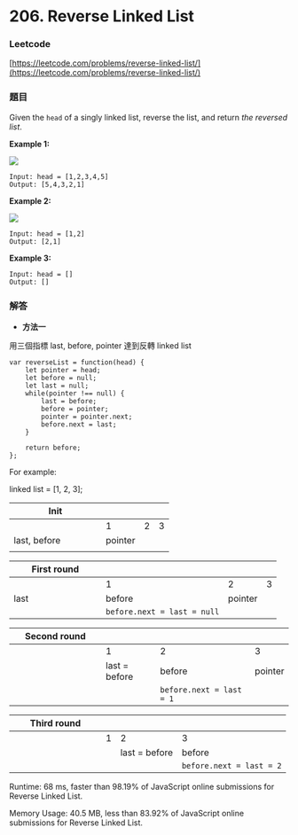 # 206. Reverse Linked List

### Leetcode

[https://leetcode.com/problems/reverse-linked-list/](https://leetcode.com/problems/reverse-linked-list/)

### 題目

Given the `head` of a singly linked list, reverse the list, and return _the reversed list_.

&#x20;

**Example 1:**

![](https://assets.leetcode.com/uploads/2021/02/19/rev1ex1.jpg)

```
Input: head = [1,2,3,4,5]
Output: [5,4,3,2,1]
```

**Example 2:**

![](https://assets.leetcode.com/uploads/2021/02/19/rev1ex2.jpg)

```
Input: head = [1,2]
Output: [2,1]
```

**Example 3:**

```
Input: head = []
Output: []
```

### 解答 <a href="#ti-jie" id="ti-jie"></a>

* **方法一**

用三個指標 last, before, pointer 達到反轉 linked list

```
var reverseList = function(head) {
    let pointer = head;
    let before = null;
    let last = null;
    while(pointer !== null) {
        last = before;
        before = pointer;
        pointer = pointer.next;
        before.next = last;
    }
    
    return before;
};
```

For example:

linked list = \[1, 2, 3];

<table><thead><tr><th width="150">Init</th><th></th><th></th><th></th></tr></thead><tbody><tr><td></td><td>1</td><td>2</td><td>3</td></tr><tr><td>last, before</td><td>pointer</td><td></td><td></td></tr><tr><td></td><td></td><td></td><td></td></tr></tbody></table>

<table><thead><tr><th width="150">First round</th><th></th><th></th><th></th></tr></thead><tbody><tr><td></td><td>1</td><td>2</td><td>3</td></tr><tr><td>last</td><td>before</td><td>pointer</td><td></td></tr><tr><td></td><td><code>before.next = last = null</code></td><td></td><td></td></tr></tbody></table>

<table><thead><tr><th width="150">Second round</th><th></th><th></th><th></th></tr></thead><tbody><tr><td></td><td>1</td><td>2</td><td>3</td></tr><tr><td></td><td>last = before</td><td>before</td><td>pointer</td></tr><tr><td></td><td></td><td><code>before.next = last = 1</code></td><td></td></tr></tbody></table>

<table><thead><tr><th width="150">Third round</th><th></th><th></th><th></th></tr></thead><tbody><tr><td></td><td>1</td><td>2</td><td>3</td></tr><tr><td></td><td></td><td>last = before</td><td>before</td></tr><tr><td></td><td></td><td></td><td><code>before.next = last = 2</code></td></tr></tbody></table>

Runtime: 68 ms, faster than 98.19% of JavaScript online submissions for Reverse Linked List.

Memory Usage: 40.5 MB, less than 83.92% of JavaScript online submissions for Reverse Linked List.
